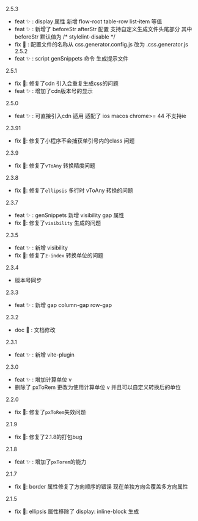   2.5.3
  + feat ✨ : display 属性 新增 flow-root table-row list-item 等值
  + feat ✨ : 新增了 beforeStr afterStr 配置 支持自定义生成文件头尾部分 其中 beforeStr 默认值为 /* stylelint-disable */ 
  + fix  🐛 : 配置文件的名称从 css.generator.config.js 改为 .css.generator.js
  2.5.2
  + feat ✨ : script genSnippets 命令 生成提示文件

  2.5.1
  + fix 🐛: 修复了cdn 引入会重复生成css的问题
  + feat ✨ : 增加了cdn版本号的显示

  2.5.0
  + feat ✨ : 可直接引入cdn 适用 适配了 ios macos chrome>= 44 不支持ie

  2.3.91 
  + fix 🐛: 修复了小程序不会捕获单引号内的class 问题
  
  2.3.9
  + fix 🐛: 修复了`vToAny` 转换精度问题

  2.3.8
  + fix 🐛: 修复了`ellipsis` 多行时 vToAny 转换的问题

  2.3.7
  + feat ✨ : genSnippets 新增 visibility gap 属性
  + fix 🐛: 修复了`visibility` 生成的问题

  2.3.5
  + feat ✨ : 新增 visibility
  + fix 🐛: 修复了`z-index` 转换单位的问题

  2.3.4
  + 版本号同步

  2.3.3
  + feat ✨ : 新增 gap column-gap row-gap

  2.3.2
  + doc  📖 : 文档修改

  2.3.1
  + feat ✨ : 新增 vite-plugin

  2.3.0
  + feat ✨ : 增加计算单位 v  
  + 删除了 pxToRem 更改为使用计算单位 v 并且可以自定义转换后的单位

  2.2.0
  + fix 🐛: 修复了`pxToRem`失效问题

  2.1.9
  + fix 🐛: 修复了2.1.8的打包bug

  2.1.8
  + feat ✨ : 增加了`pxTorem`的能力

  2.1.7
  + fix 🐛: border 属性修复了方向顺序的错误 现在单独方向会覆盖多方向属性

  2.1.5  
  + fix 🐛: ellipsis 属性移除了 display: inline-block 生成
